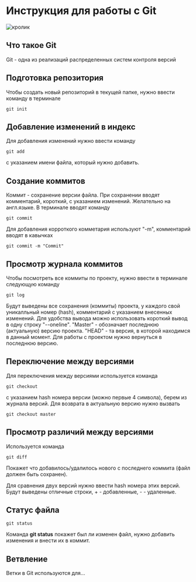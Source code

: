 # **Инструкция для работы с Git**  

![кролик](rabbit.jpg)

## Что такое Git

Git - одна из реализаций распределенных систем контроля версий

## Подготовка репозитория

Чтобы создать новый репозиторий в текущей папке, нужно ввести команду в терминале

    git init

## Добавление изменений в индекс

Для добавления изменений нужно ввести команду 

    git add 

с указанием имени файла, который нужно добавить.

## Создание коммитов

Коммит - сохранение версии файла. При сохранении вводят комментарий, короткий, с указанием изменений. Желательно на англ.языке. В терминале вводят команду

    git commit

Для добавления корроткого комметария используют "-m", комментарий вводят в кавычках 

    git commit -m "Commit"

## Просмотр журнала коммитов

Чтобы посмотреть все коммиты по проекту, нужно ввести в терминале следующую команду

    git log

Будут выведены все сохранения (коммиты) проекта, у каждого свой уникалльный номер (hash), комментарий с указанием внесенных изменений. Для удобства вывода можно использовать короткий вывод в одну строку "--oneline". "Master" - обозначает последнюю (актуальную) версию проекта. "HEAD" - та версия, в которой находимся в данный момент. Для работы с проектом нужно вернуться в последнюю версию. 

## Переключение между версиями

Для переключения между версиями используется команда
    
    git checkout 

с указанием hash номера версии (можно первые 4 символа), берем из журнала версий. Для возврата в актуальную версию нужно вызвать 

    git checkout master

## Просмотр различий между версиями

Используется команда

    git diff

Покажет что добавилось/удалилось нового с последнего коммита (файл должен быть сохранен).

Для сравнения двух версий нужно ввести hash номера этих версий. Будут выведены отличные строки, + - добавленные, - - удаленные. 

## Статус файла

    git status

Команда **git status** покажет был ли изменен файл, нужно добавить изменения и внести их в коммит.  

## Ветвление

Ветки в Git  используются для...